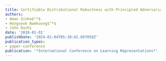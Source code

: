 ```yaml
---
title: Certifiable Distributional Robustness with Principled Adversarial Training
authors:
- Aman Sinha$^*$
- Hongseok Namkoong$^*$
- John Duchi
date: '2018-01-01'
publishDate: '2024-01-04T05:10:42.697058Z'
publication_types:
- paper-conference
publication: '*International Conference on Learning Representations*'
---
```

